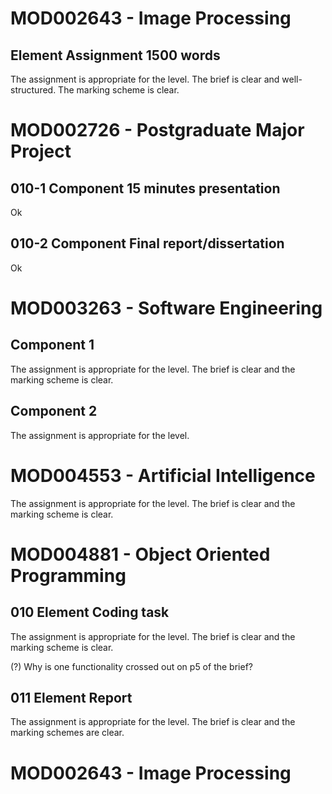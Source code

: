 # MOD002643 - Image Processing

## Element Assignment 1500 words

The assignment is appropriate for the level. The brief is clear and
well-structured. The marking scheme is clear.


# MOD002726 - Postgraduate Major Project

## 010-1 Component 15 minutes presentation
Ok


## 010-2 Component Final report/dissertation 
Ok



# MOD003263 - Software Engineering

## Component 1

The assignment is appropriate for the level. The brief is clear and the
marking scheme is clear.

## Component 2

The assignment is appropriate for the level.


# MOD004553 - Artificial Intelligence

The assignment is appropriate for the level. The brief is clear and the
marking scheme is clear.


# MOD004881 - Object Oriented Programming

## 010 Element Coding task

The assignment is appropriate for the level. The brief is clear and the
marking scheme is clear.

(?) Why is one functionality crossed out on p5 of the brief?

## 011 Element Report

The assignment is appropriate for the level. The brief is clear and the
marking schemes are clear.



# MOD002643 - Image Processing

